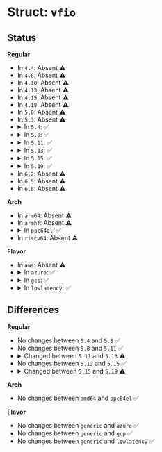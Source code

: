 # Struct: <code>vfio</code>

## Status
<b>Regular</b>
<ul>
<li>
In <code>4.4</code>: Absent ⚠️
</li>
<li>
In <code>4.8</code>: Absent ⚠️
</li>
<li>
In <code>4.10</code>: Absent ⚠️
</li>
<li>
In <code>4.13</code>: Absent ⚠️
</li>
<li>
In <code>4.15</code>: Absent ⚠️
</li>
<li>
In <code>4.18</code>: Absent ⚠️
</li>
<li>
In <code>5.0</code>: Absent ⚠️
</li>
<li>
In <code>5.3</code>: Absent ⚠️
</li>
<li>
<details>
<summary>In <code>5.4</code>: ✅</summary>

```c
struct vfio {
    struct class *class;
    struct list_head iommu_drivers_list;
    struct mutex iommu_drivers_lock;
    struct list_head group_list;
    struct idr group_idr;
    struct mutex group_lock;
    struct cdev group_cdev;
    dev_t group_devt;
    wait_queue_head_t release_q;
};
```
</details>
</li>
<li>
<details>
<summary>In <code>5.8</code>: ✅</summary>

```c
struct vfio {
    struct class *class;
    struct list_head iommu_drivers_list;
    struct mutex iommu_drivers_lock;
    struct list_head group_list;
    struct idr group_idr;
    struct mutex group_lock;
    struct cdev group_cdev;
    dev_t group_devt;
    wait_queue_head_t release_q;
};
```
</details>
</li>
<li>
<details>
<summary>In <code>5.11</code>: ✅</summary>

```c
struct vfio {
    struct class *class;
    struct list_head iommu_drivers_list;
    struct mutex iommu_drivers_lock;
    struct list_head group_list;
    struct idr group_idr;
    struct mutex group_lock;
    struct cdev group_cdev;
    dev_t group_devt;
    wait_queue_head_t release_q;
};
```
</details>
</li>
<li>
<details>
<summary>In <code>5.13</code>: ✅</summary>

```c
struct vfio {
    struct class *class;
    struct list_head iommu_drivers_list;
    struct mutex iommu_drivers_lock;
    struct list_head group_list;
    struct idr group_idr;
    struct mutex group_lock;
    struct cdev group_cdev;
    dev_t group_devt;
};
```
</details>
</li>
<li>
<details>
<summary>In <code>5.15</code>: ✅</summary>

```c
struct vfio {
    struct class *class;
    struct list_head iommu_drivers_list;
    struct mutex iommu_drivers_lock;
    struct list_head group_list;
    struct idr group_idr;
    struct mutex group_lock;
    struct cdev group_cdev;
    dev_t group_devt;
};
```
</details>
</li>
<li>
<details>
<summary>In <code>5.19</code>: ✅</summary>

```c
struct vfio {
    struct class *class;
    struct list_head iommu_drivers_list;
    struct mutex iommu_drivers_lock;
    struct list_head group_list;
    struct mutex group_lock;
    struct ida group_ida;
    dev_t group_devt;
};
```
</details>
</li>
<li>
In <code>6.2</code>: Absent ⚠️
</li>
<li>
In <code>6.5</code>: Absent ⚠️
</li>
<li>
In <code>6.8</code>: Absent ⚠️
</li>
</ul>
<b>Arch</b>
<ul>
<li>
In <code>arm64</code>: Absent ⚠️
</li>
<li>
In <code>armhf</code>: Absent ⚠️
</li>
<li>
<details>
<summary>In <code>ppc64el</code>: ✅</summary>

```c
struct vfio {
    struct class *class;
    struct list_head iommu_drivers_list;
    struct mutex iommu_drivers_lock;
    struct list_head group_list;
    struct idr group_idr;
    struct mutex group_lock;
    struct cdev group_cdev;
    dev_t group_devt;
    wait_queue_head_t release_q;
};
```
</details>
</li>
<li>
In <code>riscv64</code>: Absent ⚠️
</li>
</ul>
<b>Flavor</b>
<ul>
<li>
In <code>aws</code>: Absent ⚠️
</li>
<li>
<details>
<summary>In <code>azure</code>: ✅</summary>

```c
struct vfio {
    struct class *class;
    struct list_head iommu_drivers_list;
    struct mutex iommu_drivers_lock;
    struct list_head group_list;
    struct idr group_idr;
    struct mutex group_lock;
    struct cdev group_cdev;
    dev_t group_devt;
    wait_queue_head_t release_q;
};
```
</details>
</li>
<li>
<details>
<summary>In <code>gcp</code>: ✅</summary>

```c
struct vfio {
    struct class *class;
    struct list_head iommu_drivers_list;
    struct mutex iommu_drivers_lock;
    struct list_head group_list;
    struct idr group_idr;
    struct mutex group_lock;
    struct cdev group_cdev;
    dev_t group_devt;
    wait_queue_head_t release_q;
};
```
</details>
</li>
<li>
<details>
<summary>In <code>lowlatency</code>: ✅</summary>

```c
struct vfio {
    struct class *class;
    struct list_head iommu_drivers_list;
    struct mutex iommu_drivers_lock;
    struct list_head group_list;
    struct idr group_idr;
    struct mutex group_lock;
    struct cdev group_cdev;
    dev_t group_devt;
    wait_queue_head_t release_q;
};
```
</details>
</li>
</ul>

## Differences
<b>Regular</b>
<ul>
<li>
No changes between <code>5.4</code> and <code>5.8</code> ✅
</li>
<li>
No changes between <code>5.8</code> and <code>5.11</code> ✅
</li>
<li>
<details>
<summary>Changed between <code>5.11</code> and <code>5.13</code> ⚠️</summary>
<ul>
<li>
<b>Field removed. </b>
<code>wait_queue_head_t release_q</code>
</li>
</ul>
</details>
</li>
<li>
No changes between <code>5.13</code> and <code>5.15</code> ✅
</li>
<li>
<details>
<summary>Changed between <code>5.15</code> and <code>5.19</code> ⚠️</summary>
<ul>
<li>
<b>Field added. </b>
<code>struct ida group_ida</code>
</li>
<li>
<b>Field removed. </b>
<code>struct idr group_idr</code>
</li>
<li>
<b>Field removed. </b>
<code>struct cdev group_cdev</code>
</li>
</ul>
</details>
</li>
</ul>
<b>Arch</b>
<ul>
<li>
No changes between <code>amd64</code> and <code>ppc64el</code> ✅
</li>
</ul>
<b>Flavor</b>
<ul>
<li>
No changes between <code>generic</code> and <code>azure</code> ✅
</li>
<li>
No changes between <code>generic</code> and <code>gcp</code> ✅
</li>
<li>
No changes between <code>generic</code> and <code>lowlatency</code> ✅
</li>
</ul>
